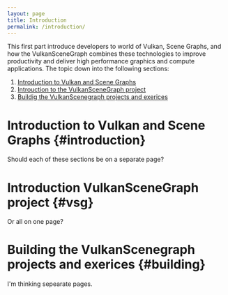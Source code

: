 ```yaml
---
layout: page
title: Introduction
permalink: /introduction/
---
```


This first part introduce developers to world of Vulkan, Scene Graphs, and how the VulkanSceneGraph combines these technologies to improve productivity and deliver high performance graphics and compute applications. The topic down into the following sections:

1. [Introduction to Vulkan and Scene Graphs](#introduction)
2. [Introuction to the VulkanSceneGraph project](#vsg)
3. [Buildig the VulkanScenegraph projects and exerices](#building)


# Introduction to Vulkan and Scene Graphs {#introduction}

Should each of these sections be on a separate page?

# Introduction VulkanSceneGraph project {#vsg}

Or all on one page?

# Building the VulkanScenegraph projects and exerices {#building}

I'm thinking sepearate pages.
